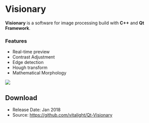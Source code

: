 # Visionary

**Visionary** is a software for image processing build with **C++** and **Qt Framework**.

### Features

* Real-time preview
* Contrast Adjustment
* Edge detection
* Hough transform
* Mathematical Morphology

<img src="/md/Visionary/main.jpg" />

## Download

* Release Date: Jan 2018
* Source: https://github.com/vitalight/Qt-Visionary
